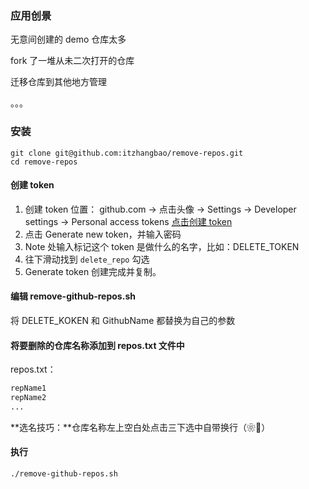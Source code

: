 ### 应用创景

无意间创建的 demo 仓库太多

fork 了一堆从未二次打开的仓库

迁移仓库到其他地方管理

。。。

### 安装

```shell
git clone git@github.com:itzhangbao/remove-repos.git
cd remove-repos
```

#### 创建 token

1. 创建 token 位置： github.com -> 点击头像 -> Settings -> Developer settings -> Personal access tokens [点击创建 token](https://github.com/settings/tokens)
2. 点击 Generate new token，并输入密码
3. Note 处输入标记这个 token 是做什么的名字，比如：DELETE_TOKEN
4. 往下滑动找到 `delete_repo` 勾选
5. Generate token 创建完成并复制。

#### 编辑 remove-github-repos.sh

将 DELETE_KOKEN 和 GithubName 都替换为自己的参数

#### 将要删除的仓库名称添加到 repos.txt 文件中

repos.txt：

```txt
repName1
repName2
...
```

**选名技巧：**仓库名称左上空白处点击三下选中自带换行（❀🐓）

#### 执行

```shell
./remove-github-repos.sh
```

